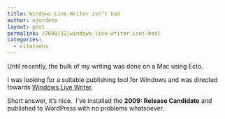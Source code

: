 ```yaml
---
title: Windows Live Writer isn’t bad
author: ajordens
layout: post
permalink: /2008/12/windows-live-writer-isnt-bad/
categories:
  - citations
---
```

Until recently, the bulk of my writing was done on a Mac using Ecto.&#160; 

I was looking for a suitable publishing tool for Windows and was directed towards [Windows Live Writer][1].

Short answer, it’s nice.&#160; I’ve installed the **2009: Release Candidate** and published to WordPress with no problems whatsoever.&#160;

 [1]: http://windowslivewriter.spaces.live.com/